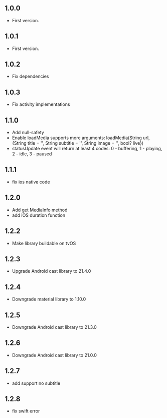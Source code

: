 ## 1.0.0

* First version.

## 1.0.1

* First version.

## 1.0.2

* Fix dependencies

## 1.0.3

* Fix activity implementations

## 1.1.0

* Add null-safety
* Enable loadMedia supports more arguments: loadMedia(String url, {String title = '', String subtitle = '', String image = '', bool? live})
* statusUpdate event will return at least 4 codes: 0 - buffering, 1 - playing, 2 - idle, 3 - paused

## 1.1.1

* fix ios native code

## 1.2.0

* Add get MediaInfo method
* add iOS duration function 

## 1.2.2

* Make library buildable on tvOS

## 1.2.3

* Upgrade Android cast library to 21.4.0

## 1.2.4

* Downgrade material library to 1.10.0 

## 1.2.5

* Downgrade Android cast library to 21.3.0

## 1.2.6

* Downgrade Android cast library to 21.0.0

## 1.2.7

* add support no subtitle

## 1.2.8

* fix swift error

